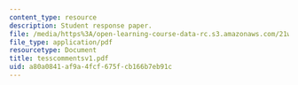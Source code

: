 ```yaml
---
content_type: resource
description: Student response paper.
file: /media/https%3A/open-learning-course-data-rc.s3.amazonaws.com/21w-765j-interactive-and-non-linear-narrative-theory-and-practice-spring-2004/a80a0841af9a4fcf675fcb166b7eb91c_tesscommentsv1.pdf
file_type: application/pdf
resourcetype: Document
title: tesscommentsv1.pdf
uid: a80a0841-af9a-4fcf-675f-cb166b7eb91c
---
```

